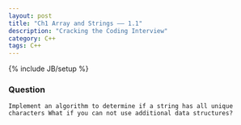 ```yaml
---
layout: post
title: "Ch1 Array and Strings —— 1.1"
description: "Cracking the Coding Interview"
category: C++
tags: C++
---
```

{% include JB/setup %}

### Question

	Implement an algorithm to determine if a string has all unique characters What if you can not use additional data structures?
